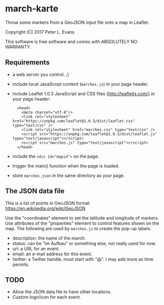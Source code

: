 # march-karte
Throw some markers from a GeoJSON input file onto a map in Leaflet.

Copyright (C) 2017 Peter L. Evans

This software is free software and comes with ABSOLUTELY NO WARRANTY.


Requirements
------------

 - a web server you control.  ;)
 - include local JavaScript content (`marches.js`) in your page header.
 - include Leaflet 1.0.3 JavaScript and CSS files (http://leafletjs.com/) in your page header:
 
         <head>
           <meta charset="utf-8"/>
           <link rel="stylesheet" href="https://unpkg.com/leaflet@1.0.3/dist/leaflet.css" type="text/css" />
           <link rel="stylesheet" href="marches.css" type="text/css" />
           <script src="https://unpkg.com/leaflet@1.0.3/dist/leaflet.js" type="text/javascript"></script>
           <script src="marches.js" type="text/javascript"></script>
         </head>
 
 - include the `<div id="mapid">` on the page.
 - trigger the main() function when the page is loaded.
 - store `marches.json` in the same directory as your page.

The JSON data file
------------------

This is a list of points in GeoJSON format.
https://en.wikipedia.org/wiki/GeoJSON

Use the "coordinates" element to set the latitude and longitude of markers.
Use attributes of the "properties" element to control features shown on the map.
The following are used by `marches.js` to create the pop-up labels:
  - description: the name of the march.
  - status: can be "im Aufbau" or something else, not really used for now.
  - url: a URL for an event.
  - email: an e-mail address for this event.
  - twitter: a Twitter handle, must start with "@".
I may add more as time permits.

TODO
----
 * Allow the JSON data file to have other locations.
 * Custom logo/icon for each event.

